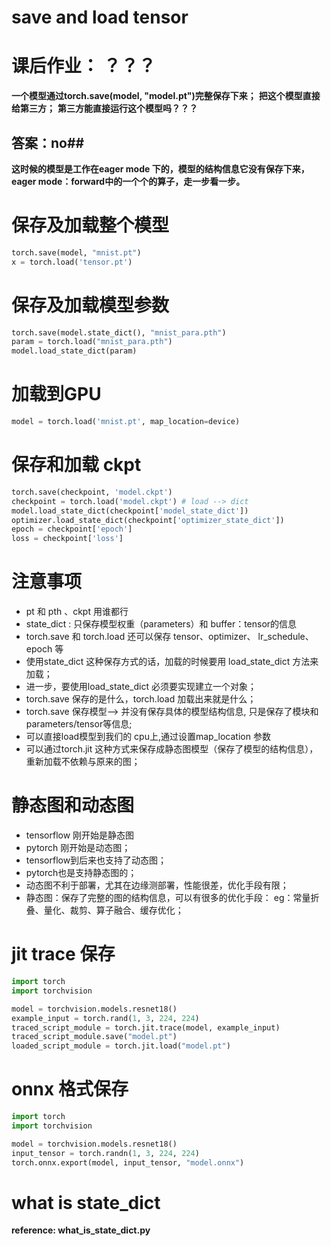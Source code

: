 # save and load tensor

# 课后作业： ？？？
**一个模型通过torch.save(model, "model.pt")完整保存下来；**
**把这个模型直接给第三方；**
**第三方能直接运行这个模型吗？？？**
## 答案：no##
**这时候的模型是工作在eager mode 下的，模型的结构信息它没有保存下来，
eager mode：forward中的一个个的算子，走一步看一步。**

# 保存及加载整个模型
```python
torch.save(model, "mnist.pt")
x = torch.load('tensor.pt')
```

# 保存及加载模型参数
```python
torch.save(model.state_dict(), "mnist_para.pth")
param = torch.load("mnist_para.pth")
model.load_state_dict(param)
```

# 加载到GPU
```python
model = torch.load('mnist.pt', map_location=device)
```

# 保存和加载 ckpt
```python
torch.save(checkpoint, 'model.ckpt')
checkpoint = torch.load('model.ckpt') # load --> dict
model.load_state_dict(checkpoint['model_state_dict'])
optimizer.load_state_dict(checkpoint['optimizer_state_dict'])
epoch = checkpoint['epoch']
loss = checkpoint['loss']
```
# 注意事项
- pt 和 pth 、ckpt 用谁都行
- state_dict : 只保存模型权重（parameters）和 buffer：tensor的信息
- torch.save 和 torch.load 还可以保存 tensor、optimizer、 lr_schedule、 epoch 等
- 使用state_dict 这种保存方式的话，加载的时候要用 load_state_dict 方法来加载；
- 进一步，要使用load_state_dict 必须要实现建立一个对象；
- torch.save 保存的是什么，torch.load 加载出来就是什么；
- torch.save 保存模型--> 并没有保存具体的模型结构信息, 只是保存了模块和parameters/tensor等信息;
- 可以直接load模型到我们的 cpu上,通过设置map_location 参数
- 可以通过torch.jit 这种方式来保存成静态图模型（保存了模型的结构信息），重新加载不依赖与原来的图；

# 静态图和动态图
- tensorflow 刚开始是静态图 
- pytorch 刚开始是动态图；
- tensorflow到后来也支持了动态图；
- pytorch也是支持静态图的；
- 动态图不利于部署，尤其在边缘测部署，性能很差，优化手段有限；
- 静态图：保存了完整的图的结构信息，可以有很多的优化手段：
  eg：常量折叠、量化、裁剪、算子融合、缓存优化；

# jit trace 保存
```python
import torch
import torchvision

model = torchvision.models.resnet18()
example_input = torch.rand(1, 3, 224, 224)
traced_script_module = torch.jit.trace(model, example_input)
traced_script_module.save("model.pt")
loaded_script_module = torch.jit.load("model.pt")
```
# onnx 格式保存
```python
import torch
import torchvision

model = torchvision.models.resnet18()
input_tensor = torch.randn(1, 3, 224, 224)
torch.onnx.export(model, input_tensor, "model.onnx")
```

# what is state_dict
**reference: what_is_state_dict.py**



